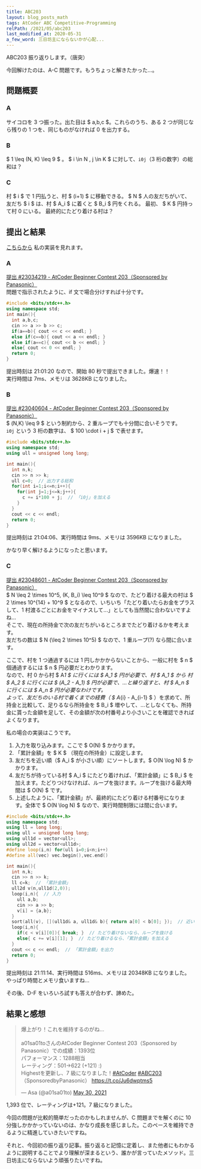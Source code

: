 ```yaml
---
title: ABC203
layout: blog_posts_math
tags: AtCoder ABC Competitive-Programming
relPath: /2021/05/abc203
last_modified_at: 2020-05-31
a_few_word: 三日坊主にならないかが心配...
---
```


ABC203 振り返りします。（唐突）

今回解けたのは、A-C 問題です。もうちょっと解きたかった...。

## 問題概要

### A

サイコロを 3 つ振った。出た目は $ a,b,c $。これらのうち、ある 2 つが同じなら残りの 1 つを、同じものがなければ 0 を出力する。

### B

$ 1 \leq (N, K) \leq 9 $ 。 $ i \in N , j \in K $ に対して、`i0j`（3 桁の数字）の総和は？

### C

村 $ i $ で 1 円払うと、村 $ (i+1) $ に移動できる。
$ N $ 人の友だちがいて、友だち $ i $ は、村 $ A_i $ に着くと $ B_i $ 円をくれる。
最初、 $ K $ 円持って村 0 にいる。
最終的にたどり着ける村は？

## 提出と結果

[こちらから](https://atcoder.jp/contests/abc203/submissions?f.User=a01sa01to) 私の実装を見れます。

### A

[提出 #23034219 - AtCoder Beginner Contest 203（Sponsored by Panasonic）](https://atcoder.jp/contests/abc203/submissions/23034219)<br>
問題で指示されたように、if 文で場合分けすれば十分です。

```cpp
#include <bits/stdc++.h>
using namespace std;
int main(){
  int a,b,c;
  cin >> a >> b >> c;
  if(a==b){ cout << c << endl; }
  else if(c==b){ cout << a << endl; }
  else if(a==c){ cout << b << endl; }
  else{ cout << 0 << endl; }
  return 0;
}
```

提出時刻は 21:01:20 なので、開始 80 秒で提出できました。爆速！！<br>
実行時間は 7ms、メモリは 3628KB になりました。

### B

[提出 #23040604 - AtCoder Beginner Contest 203（Sponsored by Panasonic）](https://atcoder.jp/contests/abc203/submissions/23040604)<br>
$ (N,K) \leq 9 $ という制約から、2 重ループでも十分間に合いそうです。<br>
`i0j` という 3 桁の数字は、 $ 100 \cdot i + j $ で表せます。

```cpp
#include <bits/stdc++.h>
using namespace std;
using ull = unsigned long long;

int main(){
  int n,k;
  cin >> n >> k;
  ull c=0;  // 出力する総和
  for(int i=1;i<=n;i++){
    for(int j=1;j<=k;j++){
      c += i*100 + j;  // 「i0j」を加える
    }
  }
  cout << c << endl;
  return 0;
}
```

提出時刻は 21:04:06、実行時間は 9ms、メモリは 3596KB になりました。

かなり早く解けるようになったと思います。

### C

[提出 #23048601 - AtCoder Beginner Contest 203（Sponsored by Panasonic）](https://atcoder.jp/contests/abc203/submissions/23048601)<br>
$ N \leq 2 \times 10^5, (K, B_i) \leq 10^9 $ なので、たどり着ける最大の村は $ 2 \times 10^{14} + 10^9 $ となるので、いちいち「たどり着いたらお金をプラスして、1 村渡るごとにお金をマイナスして...」としても当然間に合わないですよね...<br>
そこで、現在の所持金で次の友だちがいるところまでたどり着けるかを考えます。<br>
友だちの数は $ N (\leq 2 \times 10^5) $ なので、1 重ループ(?) なら間に合います。

ここで、村を 1 つ通過するには 1 円しかかからないことから、一般に村を $ n $ 個通過するには $ n $ 円必要だとわかります。<br>
なので、村 0 から村 $ A*1 $ に行くには $ A_1 $ 円が必要で、村 $ A_1 $ から 村 $ A_2 $ に行くには $ (A_2 - A_1) $ 円が必要で、...と繰り返すと、村 $ A_n $ に行くには $ A_n $ 円が必要なわけです。<br>
よって、友だちのいる村で着くまでの経費（ $ A*{i} - A\_{i-1} $ ）を求めて、所持金と比較して、足りるなら所持金を $ B_i $ 増やして、...としなくても、所持金に貰った金額を足して、その金額が次の村番号より小さいことを確認できればよくなります。

私の場合の実装はこうです。

1. 入力を取り込みます。ここで $ O(N) $ かかります。<br>
2. 「累計金額」を $ K $ （現在の所持金）に設定します。
3. 友だちを近い順（$ A_i $ が小さい順）にソートします。$ O(N \log N) $ かかります。<br>
4. 友だちが待っている村 $ A_i $ にたどり着ければ、「累計金額」に $ B_i $ を加えます。たどりつけなければ、ループを抜けます。ループを抜ける最大時間は $ O(N) $ です。
5. 上述したように、「累計金額」が、最終的にたどり着ける村番号になります。全体で $ O(N \log N) $ なので、実行時間制限には間に合います。

```cpp
#include <bits/stdc++.h>
using namespace std;
using ll = long long;
using ull = unsigned long long;
using ull1d = vector<ull>;
using ull2d = vector<ull1d>;
#define loop(i,n) for(ull i=0;i<n;i++)
#define all(vec) vec.begin(),vec.end()

int main(){
  int n,k;
  cin >> n >> k;
  ll c=k;  // 「累計金額」
  ull2d v(n,ull1d(2,0));
  loop(i,n){  // 入力
    ull a,b;
    cin >> a >> b;
    v[i] = {a,b};
  }
  sort(all(v), [](ull1d& a, ull1d& b){ return a[0] < b[0]; });  // 近い順にソート
  loop(i,n){
    if(c < v[i][0]){ break; }  // たどり着けないなら、ループを抜ける
    else{ c += v[i][1]; }  // たどり着けるなら、「累計金額」を加える
  }
  cout << c << endl;  // 「累計金額」を出力
  return 0;
}
```

提出時刻は 21:11:14、実行時間は 516ms、メモリは 20348KB になりました。<br>
やっぱり時間とメモリ食いますね...

その後、D-F をいろいろ試すも答えが合わず、諦めた。

## 結果と感想

<blockquote class="twitter-tweet"><p lang="ja" dir="ltr">爆上がり！これを維持するのがね...<br><br>a01sa01toさんのAtCoder Beginner Contest 203（Sponsored by Panasonic）での成績：1393位<br>パフォーマンス：1288相当<br>レーティング：501→622 (+121) :)<br>Highestを更新し、7 級になりました！<a href="https://twitter.com/hashtag/AtCoder?src=hash&amp;ref_src=twsrc%5Etfw">#AtCoder</a> <a href="https://twitter.com/hashtag/ABC203?src=hash&amp;ref_src=twsrc%5Etfw">#ABC203</a>（SponsoredbyPanasonic） <a href="https://t.co/Ju6dwptms5">https://t.co/Ju6dwptms5</a></p>&mdash; Asa (@a01sa01to) <a href="https://twitter.com/a01sa01to/status/1399001520717262850?ref_src=twsrc%5Etfw">May 30, 2021</a></blockquote> <script async src="https://platform.twitter.com/widgets.js" charset="utf-8"></script>

1,393 位で、レーティングは+121。7 級になりました。

今回の問題が比較的簡単だったのかもしれませんが、C 問題までを解くのに 10 分強しかかかっていないのは、かなり成長を感じました。このペースを維持できるように精進していきたいですね。

それと、今回初の振り返り記事。振り返ると記憶に定着し、また他者にもわかるように説明することでより理解が深まるという、誰かが言っていたメソッド。三日坊主にならないよう頑張りたいですね。
